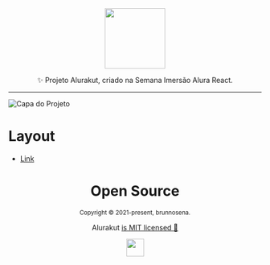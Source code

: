 <div align="center">
    <img src="https://alurakut.vercel.app/logo.svg" width="120" />
    <p>✨ Projeto Alurakut, criado na Semana Imersão Alura React.</p>    
    <hr />    
</div>

![Capa do Projeto](https://gerador-de-imagens-omariosouto-alura-challenges.vercel.app/api/image-generator?url=https://alurakut-eta.vercel.app/)


# Layout
- [Link](https://www.figma.com/file/xHF0n0qxiE2rqjqAILiBUB/Alurakut?node-id=58%3A0)


<div align="center">
  <h1>Open Source</h1>
  <sub>Copyright © 2021-present, brunnosena.</sub>
  <p>Alurakut <a href="https://github.com/brunnosena/alurakut/tree/dev/LICENSE">is MIT licensed 💖</a></p>
  <img src="https://alurakut.vercel.app/logo.svg" width="35" />
</div>